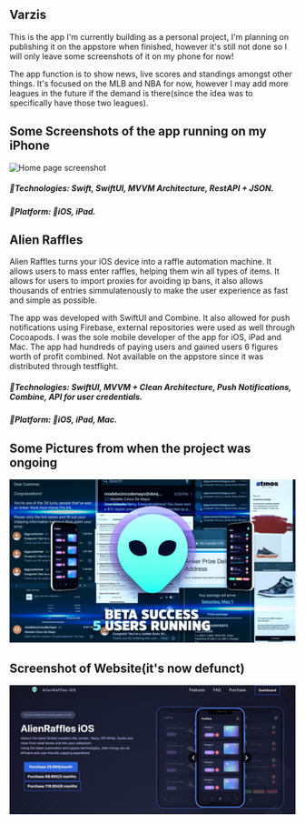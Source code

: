 
## Varzis
This is the app I'm currently building as a personal project, I'm planning on publishing it on the appstore when finished, however it's still not done so I will only leave some screenshots of it on my phone for now! 

The app function is to show news, live scores and standings amongst other things. It's focused on the MLB and NBA for now, however I may add more leagues in the future if the demand is there(since the idea was to specifically have those two leagues). 

## Some Screenshots of the app running on my iPhone



![Home page screenshot](home.jpeg)



##### 🔨Technologies: Swift, SwiftUI, MVVM Architecture, RestAPI + JSON.
##### 🚀Platform: 📱iOS, iPad.







## Alien Raffles
Alien Raffles turns your iOS device into a raffle automation machine. It allows users to mass enter raffles, helping them win all types of items. It allows for users to import proxies for avoiding ip bans, it also allows thousands of entries simmulatenously to make the user experience as fast and simple as possible.

The app was developed with SwiftUI and Combine. It also allowed for push notifications using Firebase, external repositories were used as well through Cocoapods.
I was the sole mobile developer of the app for iOS, iPad and Mac.
The app had hundreds of paying users and gained users 6 figures worth of profit combined.
Not available on the appstore since it was distributed through testflight.


##### 🔨Technologies: SwiftUI, MVVM + Clean Architecture, Push Notifications, Combine, API for user credentials.
##### 🚀Platform: 📱iOS, iPad, Mac.

## Some Pictures from when the project was ongoing

![Success Collage](successalien.jpeg)

## Screenshot of Website(it's now defunct)
![Screenshot of Website(it's now defunct)](sitepic.jpeg)


